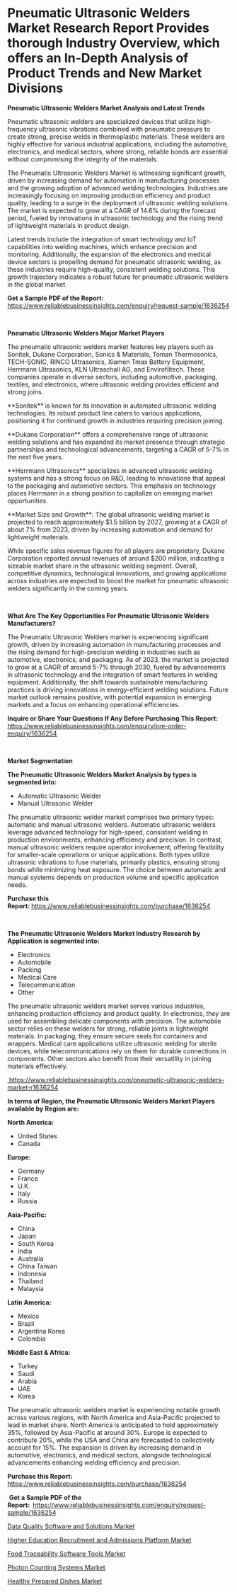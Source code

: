 <p><h1>Pneumatic Ultrasonic Welders Market Research Report Provides thorough Industry Overview, which offers an In-Depth Analysis of Product Trends and New Market Divisions</h1></p><p><strong>Pneumatic Ultrasonic Welders Market Analysis and Latest Trends</strong></p>
<p><p>Pneumatic ultrasonic welders are specialized devices that utilize high-frequency ultrasonic vibrations combined with pneumatic pressure to create strong, precise welds in thermoplastic materials. These welders are highly effective for various industrial applications, including the automotive, electronics, and medical sectors, where strong, reliable bonds are essential without compromising the integrity of the materials.</p><p>The Pneumatic Ultrasonic Welders Market is witnessing significant growth, driven by increasing demand for automation in manufacturing processes and the growing adoption of advanced welding technologies. Industries are increasingly focusing on improving production efficiency and product quality, leading to a surge in the deployment of ultrasonic welding solutions. The market is expected to grow at a CAGR of 14.6% during the forecast period, fueled by innovations in ultrasonic technology and the rising trend of lightweight materials in product design.</p><p>Latest trends include the integration of smart technology and IoT capabilities into welding machines, which enhance precision and monitoring. Additionally, the expansion of the electronics and medical device sectors is propelling demand for pneumatic ultrasonic welding, as these industries require high-quality, consistent welding solutions. This growth trajectory indicates a robust future for pneumatic ultrasonic welders in the global market.</p></p>
<p><strong>Get a Sample PDF of the Report:&nbsp;</strong> <a href="https://www.reliablebusinessinsights.com/enquiry/request-sample/1636254?utm_campaign=1113&utm_medium=2&utm_source=Github&utm_content=ia&utm_term=07122024&utm_id=pneumatic-ultrasonic-welders">https://www.reliablebusinessinsights.com/enquiry/request-sample/1636254</a></p>
<p>&nbsp;</p>
<p><strong>Pneumatic Ultrasonic Welders Major Market Players</strong></p>
<p><p>The pneumatic ultrasonic welders market features key players such as Sonitek, Dukane Corporation, Sonics & Materials, Toman Thermosonics, TECH-SONIC, RINCO Ultrasonics, Xiamen Tmax Battery Equipment, Herrmann Ultrasonics, KLN Ultraschall AG, and Envirofiltech. These companies operate in diverse sectors, including automotive, packaging, textiles, and electronics, where ultrasonic welding provides efficient and strong joins.</p><p>**Sonitek** is known for its innovation in automated ultrasonic welding technologies. Its robust product line caters to various applications, positioning it for continued growth in industries requiring precision joining. </p><p>**Dukane Corporation** offers a comprehensive range of ultrasonic welding solutions and has expanded its market presence through strategic partnerships and technological advancements, targeting a CAGR of 5-7% in the next five years.</p><p>**Herrmann Ultrasonics** specializes in advanced ultrasonic welding systems and has a strong focus on R&D, leading to innovations that appeal to the packaging and automotive sectors. This emphasis on technology places Herrmann in a strong position to capitalize on emerging market opportunities.</p><p>**Market Size and Growth**: The global ultrasonic welding market is projected to reach approximately $1.5 billion by 2027, growing at a CAGR of about 7% from 2023, driven by increasing automation and demand for lightweight materials.</p><p>While specific sales revenue figures for all players are proprietary, Dukane Corporation reported annual revenues of around $200 million, indicating a sizeable market share in the ultrasonic welding segment. Overall, competitive dynamics, technological innovations, and growing applications across industries are expected to boost the market for pneumatic ultrasonic welders significantly in the coming years.</p></p>
<p>&nbsp;</p>
<p><strong>What Are The Key Opportunities For Pneumatic Ultrasonic Welders Manufacturers?</strong></p>
<p><p>The Pneumatic Ultrasonic Welders market is experiencing significant growth, driven by increasing automation in manufacturing processes and the rising demand for high-precision welding in industries such as automotive, electronics, and packaging. As of 2023, the market is projected to grow at a CAGR of around 5-7% through 2030, fueled by advancements in ultrasonic technology and the integration of smart features in welding equipment. Additionally, the shift towards sustainable manufacturing practices is driving innovations in energy-efficient welding solutions. Future market outlook remains positive, with potential expansion in emerging markets and a focus on enhancing operational efficiencies.</p></p>
<p><strong>Inquire or Share Your Questions If Any Before Purchasing This Report:</strong> <a href="https://www.reliablebusinessinsights.com/enquiry/pre-order-enquiry/1636254?utm_campaign=1113&utm_medium=2&utm_source=Github&utm_content=ia&utm_term=07122024&utm_id=pneumatic-ultrasonic-welders">https://www.reliablebusinessinsights.com/enquiry/pre-order-enquiry/1636254</a></p>
<p>&nbsp;</p>
<p><strong>Market Segmentation</strong></p>
<p><strong>The Pneumatic Ultrasonic Welders Market Analysis by types is segmented into:</strong></p>
<p><ul><li>Automatic Ultrasonic Welder</li><li>Manual Ultrasonic Welder</li></ul></p>
<p><p>The pneumatic ultrasonic welder market comprises two primary types: automatic and manual ultrasonic welders. Automatic ultrasonic welders leverage advanced technology for high-speed, consistent welding in production environments, enhancing efficiency and precision. In contrast, manual ultrasonic welders require operator involvement, offering flexibility for smaller-scale operations or unique applications. Both types utilize ultrasonic vibrations to fuse materials, primarily plastics, ensuring strong bonds while minimizing heat exposure. The choice between automatic and manual systems depends on production volume and specific application needs.</p></p>
<p><strong>Purchase this Report:&nbsp;</strong><a href="https://www.reliablebusinessinsights.com/purchase/1636254?utm_campaign=1113&utm_medium=2&utm_source=Github&utm_content=ia&utm_term=07122024&utm_id=pneumatic-ultrasonic-welders">https://www.reliablebusinessinsights.com/purchase/1636254</a></p>
<p>&nbsp;</p>
<p><strong>The Pneumatic Ultrasonic Welders Market Industry Research by Application is segmented into:</strong></p>
<p><ul><li>Electronics</li><li>Automobile</li><li>Packing</li><li>Medical Care</li><li>Telecommunication</li><li>Other</li></ul></p>
<p><p>The pneumatic ultrasonic welders market serves various industries, enhancing production efficiency and product quality. In electronics, they are used for assembling delicate components with precision. The automobile sector relies on these welders for strong, reliable joints in lightweight materials. In packaging, they ensure secure seals for containers and wrappers. Medical care applications utilize ultrasonic welding for sterile devices, while telecommunications rely on them for durable connections in components. Other sectors also benefit from their versatility in joining materials effectively.</p></p>
<p><a href="https://www.reliablebusinessinsights.com/pneumatic-ultrasonic-welders-market-r1636254?utm_campaign=1113&utm_medium=2&utm_source=Github&utm_content=ia&utm_term=07122024&utm_id=pneumatic-ultrasonic-welders">&nbsp;https://www.reliablebusinessinsights.com/pneumatic-ultrasonic-welders-market-r1636254</a></p>
<p><strong>In terms of Region, the Pneumatic Ultrasonic Welders Market Players available by Region are:</strong></p>
<p>
    <p> <strong> North America: </strong>
        <ul>
            <li>United States</li>
            <li>Canada</li>
        </ul>
        </p> 
    <p> <strong> Europe: </strong>
        <ul>
            <li>Germany</li>
            <li>France</li>
            <li>U.K.</li>
            <li>Italy</li>
            <li>Russia</li>
        </ul>
        </p> 
    <p> <strong> Asia-Pacific: </strong>
        <ul>
            <li>China</li>
            <li>Japan</li>
            <li>South Korea</li>
            <li>India</li>
            <li>Australia</li>
            <li>China Taiwan</li>
            <li>Indonesia</li>
            <li>Thailand</li>
            <li>Malaysia</li>
        </ul>
        </p> 
    <p> <strong> Latin America: </strong>
        <ul>
            <li>Mexico</li>
            <li>Brazil</li>
            <li>Argentina Korea</li>
            <li>Colombia</li>
        </ul>
        </p> 
    <p> <strong> Middle East & Africa: </strong>
        <ul>
            <li>Turkey</li>
            <li>Saudi</li>
            <li>Arabia</li>
            <li>UAE</li>
            <li>Korea</li>
        </ul>
    </p>
    </p>
<p><p>The pneumatic ultrasonic welders market is experiencing notable growth across various regions, with North America and Asia-Pacific projected to lead in market share. North America is anticipated to hold approximately 35%, followed by Asia-Pacific at around 30%. Europe is expected to contribute 20%, while the USA and China are forecasted to collectively account for 15%. The expansion is driven by increasing demand in automotive, electronics, and medical sectors, alongside technological advancements enhancing welding efficiency and precision.</p></p>
<p><strong>Purchase this Report: </strong><a href="https://www.reliablebusinessinsights.com/purchase/1636254?utm_campaign=1113&utm_medium=2&utm_source=Github&utm_content=ia&utm_term=07122024&utm_id=pneumatic-ultrasonic-welders">https://www.reliablebusinessinsights.com/purchase/1636254</a></p>
<p>&nbsp;<strong>Get a Sample PDF of the Report:&nbsp;&nbsp;</strong><a href="https://www.reliablebusinessinsights.com/enquiry/request-sample/1636254?utm_campaign=1113&utm_medium=2&utm_source=Github&utm_content=ia&utm_term=07122024&utm_id=pneumatic-ultrasonic-welders">https://www.reliablebusinessinsights.com/enquiry/request-sample/1636254</a></p>
<p><strong></strong></p>
<p><p><a href="https://www.linkedin.com/pulse/current-evaluation-future-growth-potential-data-quality-mntae?utm_campaign=1113&utm_medium=2&utm_source=Github&utm_content=ia&utm_term=07122024&utm_id=pneumatic-ultrasonic-welders">Data Quality Software and Solutions Market</a></p><p><a href="https://issuu.com/reportprime-2/docs/higher-education-recruitment-and-admissions-platfo?utm_campaign=1113&utm_medium=2&utm_source=Github&utm_content=ia&utm_term=07122024&utm_id=pneumatic-ultrasonic-welders">Higher Education Recruitment and Admissions Platform Market</a></p><p><a href="https://www.linkedin.com/pulse/th-score-market-0ptye?utm_campaign=1113&utm_medium=2&utm_source=Github&utm_content=ia&utm_term=07122024&utm_id=pneumatic-ultrasonic-welders">Food Traceability Software Tools Market</a></p><p><a href="https://github.com/seanmcma708/Market-Research-Report-List-1/blob/main/photon-counting-systems-market.md?utm_campaign=1113&utm_medium=2&utm_source=Github&utm_content=ia&utm_term=07122024&utm_id=pneumatic-ultrasonic-welders">Photon Counting Systems Market</a></p><p><a href="https://issuu.com/reportprime-2/docs/healthy-prepared-dishes-market-size-2030.pptx?utm_campaign=1113&utm_medium=2&utm_source=Github&utm_content=ia&utm_term=07122024&utm_id=pneumatic-ultrasonic-welders">Healthy Prepared Dishes Market</a></p></p>
